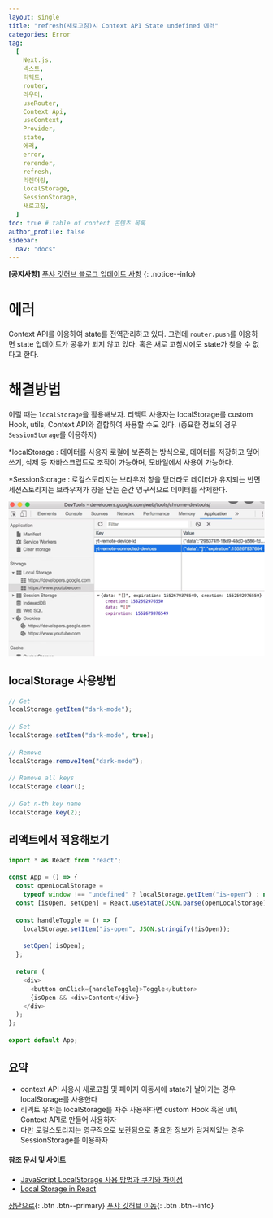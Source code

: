 ```yaml
---
layout: single
title: "refresh(새로고침)시 Context API State undefined 에러"
categories: Error
tag:
  [
    Next.js,
    넥스트,
    리액트,
    router,
    라우터,
    useRouter,
    Context Api,
    useContext,
    Provider,
    state,
    에러,
    error,
    rerender,
    refresh,
    리렌더링,
    localStorage,
    SessionStorage,
    새로고침,
  ]
toc: true # table of content 콘텐츠 목록
author_profile: false
sidebar:
  nav: "docs"
---
```


**[공지사항]** [푸샤 깃허브 블로그 업데이트 사항](https://github.com/de24world/de24world.github.io)
{: .notice--info}

# 에러

Context API를 이용하여 state를 전역관리하고 있다. 그런데 `router.push`를 이용하면 state 업데이트가 공유가 되지 않고 있다. 혹은 새로 고침시에도 state가 찾을 수 없다고 한다.

# 해결방법

이럴 때는 `localStorage`을 활용해보자. 리액트 사용자는 localStorage를 custom Hook, utils, Context API와 결합하여 사용할 수도 있다. (중요한 정보의 경우 `SessionStorage`를 이용하자)

\*localStorage : 데이터를 사용자 로컬에 보존하는 방식으로, 데이터를 저장하고 덮어쓰기, 삭제 등 자바스크립트로 조작이 가능하며, 모바일에서 사용이 가능하다.

\*SessionStorage : 로컬스토리지는 브라우저 창을 닫더라도 데이터가 유지되는 반면 세션스토리지는 브라우저가 창을 닫는 순간 영구적으로 데이터를 삭제한다.

<img src="/assets/images/Error/localstorage.png" />

## localStorage 사용방법

```js
// Get
localStorage.getItem("dark-mode");

// Set
localStorage.setItem("dark-mode", true);

// Remove
localStorage.removeItem("dark-mode");

// Remove all keys
localStorage.clear();

// Get n-th key name
localStorage.key(2);
```

## 리액트에서 적용해보기

```js
import * as React from "react";

const App = () => {
  const openLocalStorage =
    typeof window !== "undefined" ? localStorage.getItem("is-open") : null;
  const [isOpen, setOpen] = React.useState(JSON.parse(openLocalStorage));

  const handleToggle = () => {
    localStorage.setItem("is-open", JSON.stringify(!isOpen));

    setOpen(!isOpen);
  };

  return (
    <div>
      <button onClick={handleToggle}>Toggle</button>
      {isOpen && <div>Content</div>}
    </div>
  );
};

export default App;
```

<div class="notice--success">
<h2>요약</h2>
<ul>
  <li>context API 사용시 새로고침 및 페이지 이동시에 state가 날아가는 경우 localStorage를 사용한다 </li>
  <li>리액트 유저는 localStorage를 자주 사용하다면 custom Hook 혹은 util, Context API로 만들어 사용하자 </li>
    <li>다만 로컬스토리지는 영구적으로 보관됨으로 중요한 정보가 담겨져있는 경우 SessionStorage를 이용하자 </li>

</ul>
</div>

#### 참조 문서 및 사이트

- [JavaScript LocalStorage 사용 방법과 쿠기와 차이점](https://ponyozzang.tistory.com/341)
- [Local Storage in React](https://www.robinwieruch.de/local-storage-react/)

[상단으로](#svg-란){: .btn .btn--primary}
[푸샤 깃허브 이동](https://github.com/de24world){: .btn .btn--info}
